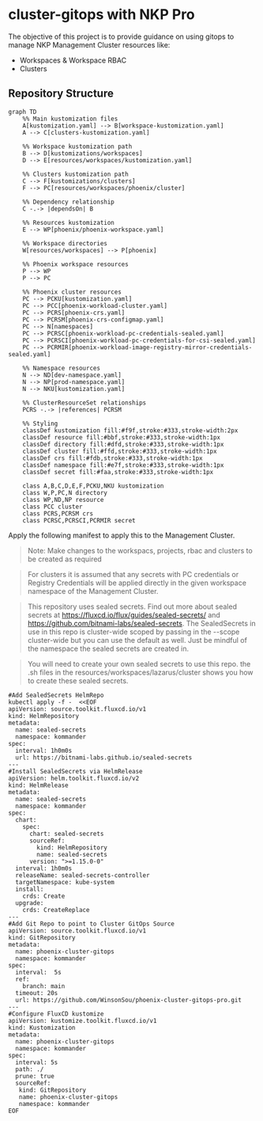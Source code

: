 # cluster-gitops with NKP Pro

The objective of this project is to provide guidance on using gitops to manage NKP Management Cluster resources like:
- Workspaces & Workspace RBAC
- Clusters

## Repository Structure

```mermaid
graph TD
    %% Main kustomization files
    A[kustomization.yaml] --> B[workspace-kustomization.yaml]
    A --> C[clusters-kustomization.yaml]
    
    %% Workspace kustomization path
    B --> D[kustomizations/workspaces]
    D --> E[resources/workspaces/kustomization.yaml]
    
    %% Clusters kustomization path
    C --> F[kustomizations/clusters]
    F --> PC[resources/workspaces/phoenix/cluster]
    
    %% Dependency relationship
    C -.-> |dependsOn| B
    
    %% Resources kustomization
    E --> WP[phoenix/phoenix-workspace.yaml]
    
    %% Workspace directories
    W[resources/workspaces] --> P[phoenix]
    
    %% Phoenix workspace resources
    P --> WP
    P --> PC
    
    %% Phoenix cluster resources
    PC --> PCKU[kustomization.yaml]
    PC --> PCC[phoenix-workload-cluster.yaml]
    PC --> PCRS[phoenix-crs.yaml]
    PC --> PCRSM[phoenix-crs-configmap.yaml]
    PC --> N[namespaces]
    PC --> PCRSC[phoenix-workload-pc-credentials-sealed.yaml]
    PC --> PCRSCI[phoenix-workload-pc-credentials-for-csi-sealed.yaml]
    PC --> PCRMIR[phoenix-workload-image-registry-mirror-credentials-sealed.yaml]
    
    %% Namespace resources
    N --> ND[dev-namespace.yaml]
    N --> NP[prod-namespace.yaml]
    N --> NKU[kustomization.yaml]
    
    %% ClusterResourceSet relationships
    PCRS -.-> |references| PCRSM
    
    %% Styling
    classDef kustomization fill:#f9f,stroke:#333,stroke-width:2px
    classDef resource fill:#bbf,stroke:#333,stroke-width:1px
    classDef directory fill:#dfd,stroke:#333,stroke-width:1px
    classDef cluster fill:#ffd,stroke:#333,stroke-width:1px
    classDef crs fill:#fdb,stroke:#333,stroke-width:1px
    classDef namespace fill:#e7f,stroke:#333,stroke-width:1px
    classDef secret fill:#faa,stroke:#333,stroke-width:1px
    
    class A,B,C,D,E,F,PCKU,NKU kustomization
    class W,P,PC,N directory
    class WP,ND,NP resource
    class PCC cluster
    class PCRS,PCRSM crs
    class PCRSC,PCRSCI,PCRMIR secret
```

Apply the following manifest to apply this to the Management Cluster.
> Note: Make changes to the workspacs, projects, rbac and clusters to be created as required

> For clusters it is assumed that any secrets with PC credentials or Registry Credentials will be applied directly in the given workspace namespace of the Management Cluster. 

> This repository uses sealed secrets. Find out more about sealed secrets at https://fluxcd.io/flux/guides/sealed-secrets/ and https://github.com/bitnami-labs/sealed-secrets.
> The SealedSecrets in use in this repo is cluster-wide scoped by passing in the --scope cluster-wide but you can use the default as well. Just be mindful of the namespace the sealed secrets are created in.

> You will need to create your own sealed secrets to use this repo. the .sh files in the resources/workspaces/lazarus/cluster shows you how to create these sealed secrets.

```
#Add SealedSecrets HelmRepo
kubectl apply -f -  <<EOF
apiVersion: source.toolkit.fluxcd.io/v1
kind: HelmRepository
metadata:
  name: sealed-secrets
  namespace: kommander
spec:
  interval: 1h0m0s
  url: https://bitnami-labs.github.io/sealed-secrets
---
#Install SealedSecrets via HelmRelease
apiVersion: helm.toolkit.fluxcd.io/v2
kind: HelmRelease
metadata:
  name: sealed-secrets
  namespace: kommander
spec:
  chart:
    spec:
      chart: sealed-secrets
      sourceRef:
        kind: HelmRepository
        name: sealed-secrets
      version: ">=1.15.0-0"
  interval: 1h0m0s
  releaseName: sealed-secrets-controller
  targetNamespace: kube-system
  install:
    crds: Create
  upgrade:
    crds: CreateReplace
---
#Add Git Repo to point to Cluster GitOps Source
apiVersion: source.toolkit.fluxcd.io/v1
kind: GitRepository
metadata:
  name: phoenix-cluster-gitops
  namespace: kommander
spec:
  interval:  5s
  ref:
    branch: main
  timeout: 20s
  url: https://github.com/WinsonSou/phoenix-cluster-gitops-pro.git
---
#Configure FluxCD kustomize
apiVersion: kustomize.toolkit.fluxcd.io/v1
kind: Kustomization
metadata:
  name: phoenix-cluster-gitops
  namespace: kommander
spec:
  interval: 5s
  path: ./
  prune: true
  sourceRef:
   kind: GitRepository
   name: phoenix-cluster-gitops
   namespace: kommander
EOF
